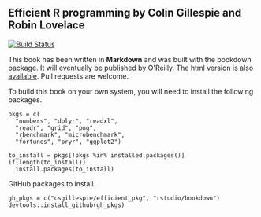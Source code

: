 ## Efficient R programming by Colin Gillespie and Robin Lovelace
[![Build Status](https://travis-ci.org/csgillespie/efficientR.png?branch=master)](https://travis-ci.org/csgillespie/efficientR) 


This book has been written in **Markdown** and was built with the bookdown package. It will 
eventually be published by O'Reilly.
The html version is also [available](https://csgillespie.github.io/efficientR/). 
Pull requests are welcome.

To build this book on your own system, you will need to install the following packages.

```
pkgs = c(
  "numbers", "dplyr", "readxl",
  "readr", "grid", "png",
  "rbenchmark", "microbenchmark",
  "fortunes", "pryr", "ggplot2")

to_install = pkgs[!pkgs %in% installed.packages()]
if(length(to_install))
  install.packages(to_install)
```

GitHub packages to install.

```
gh_pkgs = c("csgillespie/efficient_pkg", "rstudio/bookdown")
devtools::install_github(gh_pkgs)
```




